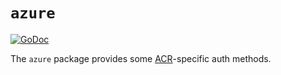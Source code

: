 # `azure`

[![GoDoc](https://godoc.org/github.com/google/go-containerregistry/pkg/authn/azure?status.svg)](https://godoc.org/github.com/google/go-containerregistry/pkg/authn/azure)

The `azure` package provides some [ACR](https://azure.microsoft.com/en-us/services/container-registry/)-specific auth methods.
